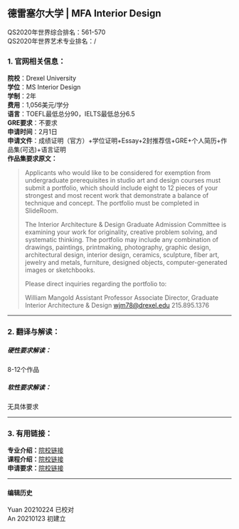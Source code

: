 ## 德雷塞尔大学 | MFA Interior Design

QS2020年世界综合排名：561-570  
QS2020年世界艺术专业排名：/  


### 1. 官网相关信息：

**院校**：Drexel University  
**学位**：MS Interior Design  
**学制**：2年  
**费用**：1,056美元/学分  
**语言**：TOEFL最低总分90，IELTS最低总分6.5  
**GRE要求**：不要求  
**申请时间**：2月1日  
**申请文件**：成绩证明（官方）+学位证明+Essay+2封推荐信+GRE+个人简历+作品集(可选)+语言证明  
**作品集要求原文：**   
> Applicants who would like to be considered for exemption from undergraduate prerequisites in studio art and design courses must submit a portfolio, which should include eight to 12 pieces of your strongest and most recent work that demonstrate a balance of technique and concept. The portfolio must be completed in SlideRoom.  
>
> The Interior Architecture & Design Graduate Admission Committee is examining your work for originality, creative problem solving, and systematic thinking. The portfolio may include any combination of drawings, paintings, printmaking, photography, graphic design, architectural design, interior design, ceramics, sculpture, fiber art, jewelry and metals, furniture, designed objects, computer-generated images or sketchbooks.
>
> Please direct inquiries regarding the portfolio to:
>
> William Mangold
Assistant Professor
Associate Director, Graduate Interior Architecture & Design
wjm78@drexel.edu
215.895.1376




---


### 2. 翻译与解读：

##### 硬性要求解读：
8-12个作品  



##### 软性要求解读：
无具体要求

---


### 3. 有用链接：

**专业介绍：**[院校链接](https://drexel.edu/grad/programs/westphal/interior-architecture-and-design/)  
**课程介绍：**[院校链接](http://www.catalog.drexel.edu/graduate/collegeofmediaartsanddesign/interiorarchitectureanddesign/?_gl=1*1wkif1l*_ga*MTQzMDU3NTU2Mi4xNjExNTYzNzMx*_ga_6KJ1PNLE19*MTYxMTU2MzcyOS4xLjEuMTYxMTU2NTUwOC4w#degreerequirementsmstext)  
**申请要求：**[院校链接](https://drexel.edu/grad/programs/westphal/interior-architecture-and-design/)



---


#### 编辑历史
Yuan 20210224 已校对  
An 20210123 初建立  
